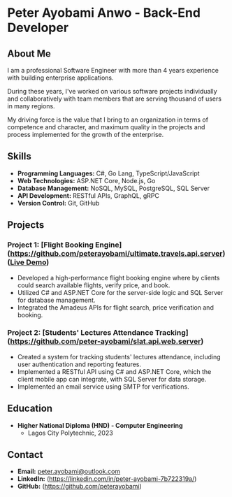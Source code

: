 # Peter Ayobami Anwo - Back-End Developer

## About Me
I am a professional Software Engineer with more than 4 years
experience with building enterprise applications.

During these years, I've worked on various software projects
individually and collaboratively with team members that are serving
thousand of users in many regions.

My driving force is the value that I bring to an organization in terms of
competence and character, and maximum quality in the projects and
process implemented for the growth of the enterprise.

## Skills
- **Programming Languages:** C#, Go Lang, TypeScript/JavaScript
- **Web Technologies:** ASP.NET Core, Node.js, Go
- **Database Management:** NoSQL, MySQL, PostgreSQL, SQL Server
- **API Development:** RESTful APIs, GraphQL, gRPC
- **Version Control:** Git, GitHub

## Projects
### Project 1: [Flight Booking Engine] (https://github.com/peterayobami/ultimate.travels.api.server) ([Live Demo](https://ultimate-travels.azurewebsites.net/swagger))
- Developed a high-performance flight booking engine where by clients could search available flights, verify price, and book.
- Utilized C# and ASP.NET Core for the server-side logic and SQL Server for database management.
- Integrated the Amadeus APIs for flight search, price verification and booking.

### Project 2: [Students' Lectures Attendance Tracking] (https://github.com/peter-ayobami/slat.api.web.server)
- Created a system for tracking students' lectures attendance, including user authentication and reporting features.
- Implemented a RESTful API using C# and ASP.NET Core, which the client mobile app can integrate, with SQL Server for data storage.
- Implemented an email service using SMTP for verifications.

## Education
- **Higher National Diploma (HND) - Computer Engineering**
  - Lagos City Polytechnic, 2023

## Contact
- **Email:** peter.ayobami@outlook.com
- **LinkedIn:** (https://linkedin.com/in/peter-ayobami-7b722319a/)
- **GitHub:** (https://github.com/peterayobami)
